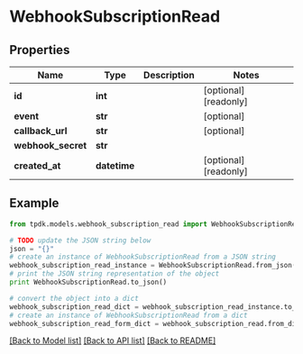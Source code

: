 # WebhookSubscriptionRead



## Properties
Name | Type | Description | Notes
------------ | ------------- | ------------- | -------------
**id** | **int** |  | [optional] [readonly] 
**event** | **str** |  | [optional] 
**callback_url** | **str** |  | [optional] 
**webhook_secret** | **str** |  | 
**created_at** | **datetime** |  | [optional] [readonly] 

## Example

```python
from tpdk.models.webhook_subscription_read import WebhookSubscriptionRead

# TODO update the JSON string below
json = "{}"
# create an instance of WebhookSubscriptionRead from a JSON string
webhook_subscription_read_instance = WebhookSubscriptionRead.from_json(json)
# print the JSON string representation of the object
print WebhookSubscriptionRead.to_json()

# convert the object into a dict
webhook_subscription_read_dict = webhook_subscription_read_instance.to_dict()
# create an instance of WebhookSubscriptionRead from a dict
webhook_subscription_read_form_dict = webhook_subscription_read.from_dict(webhook_subscription_read_dict)
```
[[Back to Model list]](../README.md#documentation-for-models) [[Back to API list]](../README.md#documentation-for-api-endpoints) [[Back to README]](../README.md)


